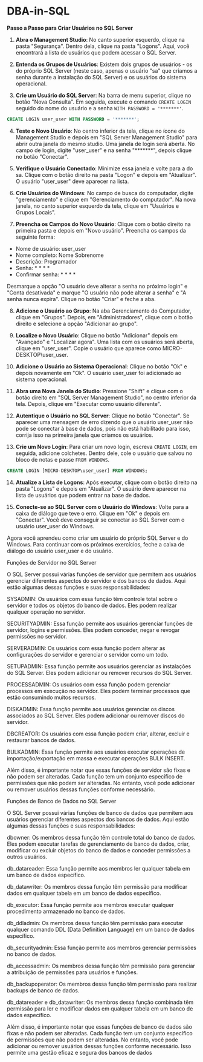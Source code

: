 # DBA-in-SQL
**Passo a Passo para Criar Usuários no SQL Server**

1. **Abra o Management Studio**: No canto superior esquerdo, clique na pasta "Segurança". Dentro dela, clique na pasta "Logons". Aqui, você encontrará a lista de usuários que podem acessar o SQL Server.

2. **Entenda os Grupos de Usuários**: Existem dois grupos de usuários - os do próprio SQL Server (neste caso, apenas o usuário "sa" que criamos a senha durante a instalação do SQL Server) e os usuários do sistema operacional.

3. **Crie um Usuário do SQL Server**: Na barra de menu superior, clique no botão "Nova Consulta". Em seguida, execute o comando `CREATE LOGIN` seguido do nome do usuário e a senha `WITH PASSWORD = '*******'`.

```sql
CREATE LOGIN user_user WITH PASSWORD = '*******';
```

4. **Teste o Novo Usuário**: No centro inferior da tela, clique no ícone do Management Studio e depois em "SQL Server Management Studio" para abrir outra janela do mesmo studio. Uma janela de login será aberta. No campo de login, digite "user_user" e na senha "*******", depois clique no botão "Conectar".

5. **Verifique o Usuário Conectado**: Minimize essa janela e volte para a do sa. Clique com o botão direito na pasta "Logon" e depois em "Atualizar". O usuário "user_user" deve aparecer na lista.

6. **Crie Usuários do Windows**: No campo de busca do computador, digite "gerenciamento" e clique em "Gerenciamento do computador". Na nova janela, no canto superior esquerdo da tela, clique em "Usuários e Grupos Locais".

7. **Preencha os Campos do Novo Usuário**: Clique com o botão direito na primeira pasta e depois em "Novo usuário". Preencha os campos da seguinte forma:

- Nome de usuário: user_user
- Nome completo: Nome Sobrenome
- Descrição: Programador
- Senha: * * * *
- Confirmar senha: * * * *

Desmarque a opção "O usuário deve alterar a senha no próximo login" e "Conta desativada" e marque "O usuário não pode alterar a senha" e "A senha nunca expira". Clique no botão "Criar" e feche a aba.

8. **Adicione o Usuário ao Grupo**: Na aba Gerenciamento do Computador, clique em "Grupos". Depois, em "Administradores", clique com o botão direito e selecione a opção "Adicionar ao grupo".

9. **Localize o Novo Usuário**: Clique no botão "Adicionar" depois em "Avançado" e "Localizar agora". Uma lista com os usuários será aberta, clique em "user_user". Copie o usuário que aparece como MICRO-DESKTOP\user_user.

10. **Adicione o Usuário ao Sistema Operacional**: Clique no botão "Ok" e depois novamente em "Ok". O usuário user_user foi adicionado ao sistema operacional.

11. **Abra uma Nova Janela do Studio**: Pressione "Shift" e clique com o botão direito em "SQL Server Management Studio", no centro inferior da tela. Depois, clique em "Executar como usuário diferente".

12. **Autentique o Usuário no SQL Server**: Clique no botão "Conectar". Se aparecer uma mensagem de erro dizendo que o usuário user_user não pode se conectar à base de dados, pois não está habilitado para isso, corrija isso na primeira janela que criamos os usuários.

13. **Crie um Novo Login**: Para criar um novo login, escreva `CREATE LOGIN`, em seguida, adicione colchetes. Dentro dele, cole o usuário que salvou no bloco de notas e passe `FROM WINDOWS`.

```sql
CREATE LOGIN [MICRO-DESKTOP\user_user] FROM WINDOWS;
```

14. **Atualize a Lista de Logons**: Após executar, clique com o botão direito na pasta "Logons" e depois em "Atualizar". O usuário deve aparecer na lista de usuários que podem entrar na base de dados.

15. **Conecte-se ao SQL Server com o Usuário do Windows**: Volte para a caixa de diálogo que teve o erro. Clique em "Ok" e depois em "Conectar". Você deve conseguir se conectar ao SQL Server com o usuário user_user do Windows.

Agora você aprendeu como criar um usuário do próprio SQL Server e do Windows. Para continuar com os próximos exercícios, feche a caixa de diálogo do usuário user_user e do usuário.

Funções de Servidor no SQL Server

O SQL Server possui várias funções de servidor que permitem aos usuários gerenciar diferentes aspectos do servidor e dos bancos de dados. Aqui estão algumas dessas funções e suas responsabilidades:

SYSADMIN: Os usuários com essa função têm controle total sobre o servidor e todos os objetos do banco de dados. Eles podem realizar qualquer operação no servidor.

SECURITYADMIN: Essa função permite aos usuários gerenciar funções de servidor, logins e permissões. Eles podem conceder, negar e revogar permissões no servidor.

SERVERADMIN: Os usuários com essa função podem alterar as configurações do servidor e gerenciar o servidor como um todo.

SETUPADMIN: Essa função permite aos usuários gerenciar as instalações do SQL Server. Eles podem adicionar ou remover recursos do SQL Server.

PROCESSADMIN: Os usuários com essa função podem gerenciar processos em execução no servidor. Eles podem terminar processos que estão consumindo muitos recursos.

DISKADMIN: Essa função permite aos usuários gerenciar os discos associados ao SQL Server. Eles podem adicionar ou remover discos do servidor.

DBCREATOR: Os usuários com essa função podem criar, alterar, excluir e restaurar bancos de dados.

BULKADMIN: Essa função permite aos usuários executar operações de importação/exportação em massa e executar operações BULK INSERT.

Além disso, é importante notar que essas funções de servidor são fixas e não podem ser alteradas. Cada função tem um conjunto específico de permissões que não podem ser alteradas. No entanto, você pode adicionar ou remover usuários dessas funções conforme necessário.

Funções de Banco de Dados no SQL Server

O SQL Server possui várias funções de banco de dados que permitem aos usuários gerenciar diferentes aspectos dos bancos de dados. Aqui estão algumas dessas funções e suas responsabilidades:

dbowner: Os membros dessa função têm controle total do banco de dados. Eles podem executar tarefas de gerenciamento de banco de dados, criar, modificar ou excluir objetos do banco de dados e conceder permissões a outros usuários.

db_datareader: Essa função permite aos membros ler qualquer tabela em um banco de dados específico.

db_datawriter: Os membros dessa função têm permissão para modificar dados em qualquer tabela em um banco de dados específico.

db_executor: Essa função permite aos membros executar qualquer procedimento armazenado no banco de dados.

db_ddladmin: Os membros dessa função têm permissão para executar qualquer comando DDL (Data Definition Language) em um banco de dados específico.

db_securityadmin: Essa função permite aos membros gerenciar permissões no banco de dados.

db_accessadmin: Os membros dessa função têm permissão para gerenciar a atribuição de permissões para usuários e funções.

db_backupoperator: Os membros dessa função têm permissão para realizar backups de banco de dados.

db_datareader e db_datawriter: Os membros dessa função combinada têm permissão para ler e modificar dados em qualquer tabela em um banco de dados específico.

Além disso, é importante notar que essas funções de banco de dados são fixas e não podem ser alteradas. Cada função tem um conjunto específico de permissões que não podem ser alteradas. No entanto, você pode adicionar ou remover usuários dessas funções conforme necessário. Isso permite uma gestão eficaz e segura dos bancos de dados
